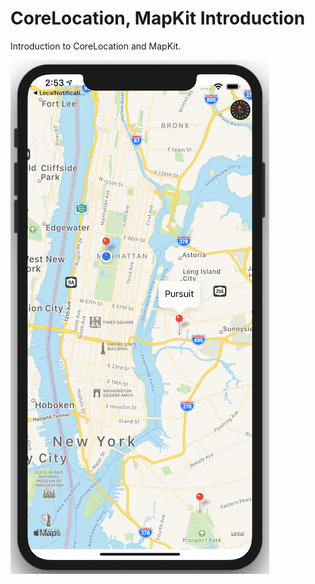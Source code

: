 # CoreLocation, MapKit Introduction

Introduction to CoreLocation and MapKit.

![corelocation app](Assets/corelocation-app.png)
